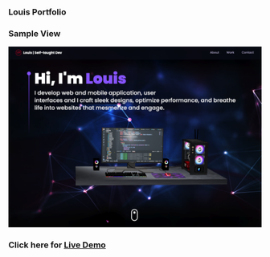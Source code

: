 ### Louis Portfolio

### Sample View
![Alt text](https://github.com/louis2688/3d_dev_portfolio/blob/main/src/assets/demo.png "Demo")

### Click here for [Live Demo](https://louis-portfolio.netlify.app/)
